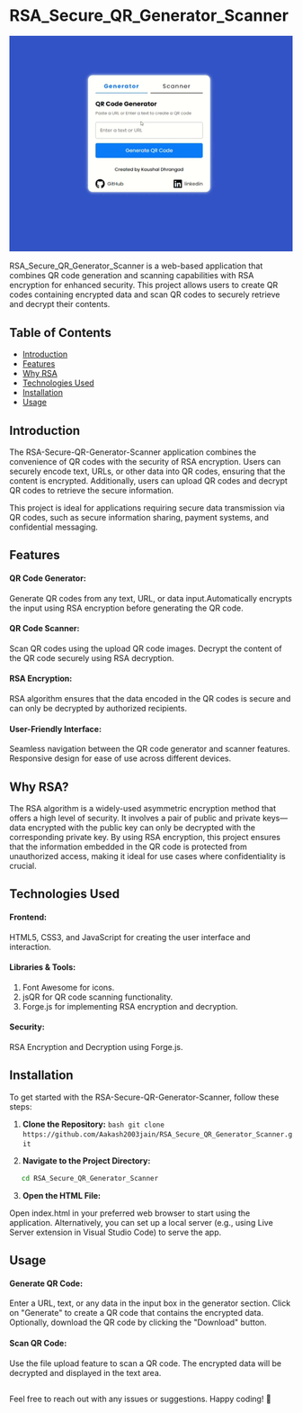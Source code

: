 # RSA_Secure_QR_Generator_Scanner

![Demo GIF](demo.gif)

RSA_Secure_QR_Generator_Scanner is a web-based application that combines QR code generation and scanning capabilities with RSA encryption for enhanced security. This project allows users to create QR codes containing encrypted data and scan QR codes to securely retrieve and decrypt their contents.

## Table of Contents
- [Introduction](#Introduction)
- [Features](#Features)
- [Why RSA](#Why-rsa)
- [Technologies Used](#Technologies-Used)
- [Installation](#Installation)
- [Usage](#Usage)

## Introduction
   The RSA-Secure-QR-Generator-Scanner application combines the convenience of QR codes with the security of RSA encryption. Users can securely encode text, URLs, or other data into QR codes, ensuring that the       content is encrypted. Additionally, users can upload QR codes and decrypt QR codes to retrieve the secure information.
   
   This project is ideal for applications requiring secure data transmission via QR codes, such as secure information sharing, payment systems, and confidential messaging.

## Features
#### QR Code Generator:

   Generate QR codes from any text, URL, or data input.Automatically encrypts the input using RSA encryption before generating the QR code.

#### QR Code Scanner:

   Scan QR codes using the upload QR code images.
   Decrypt the content of the QR code securely using RSA decryption.

#### RSA Encryption:
   RSA algorithm ensures that the data encoded in the QR codes is secure and can only be decrypted by authorized recipients.

#### User-Friendly Interface:

   Seamless navigation between the QR code generator and scanner features.
   Responsive design for ease of use across different devices.

## Why RSA?

   The RSA algorithm is a widely-used asymmetric encryption method that offers a high level of security. It involves a pair of public and private keys—data encrypted with the public key can only be decrypted with the corresponding private key. By using RSA encryption, this project ensures that the information embedded in the QR code is protected from unauthorized access, making it ideal for use cases where confidentiality is crucial.

## Technologies Used

#### Frontend:

   HTML5, CSS3, and JavaScript for creating the user interface and interaction.

#### Libraries & Tools:
   1. Font Awesome for icons.
   2. jsQR for QR code scanning functionality.
   3. Forge.js for implementing RSA encryption and decryption.
   

#### Security:
   RSA Encryption and Decryption using Forge.js.

## Installation
   To get started with the RSA-Secure-QR-Generator-Scanner, follow these steps:
   1. **Clone the Repository:**
    ```bash
          git clone https://github.com/Aakash2003jain/RSA_Secure_QR_Generator_Scanner.git 
    ```
   
   2. **Navigate to the Project Directory:**
   ```bash
      cd RSA_Secure_QR_Generator_Scanner
   ```
   
   3. **Open the HTML File:**
      
   Open index.html in your preferred web browser to start using the application.
   Alternatively, you can set up a local server (e.g., using Live Server extension in Visual Studio Code) to serve the app.

## Usage 

   #### Generate QR Code:
   
   Enter a URL, text, or any data in the input box in the generator section.
   Click on "Generate" to create a QR code that contains the encrypted data.
   Optionally, download the QR code by clicking the "Download" button.
   
   #### Scan QR Code:
   
   Use the file upload feature to scan a QR code.
   The encrypted data will be decrypted and displayed in the text area.

##
   Feel free to reach out with any issues or suggestions. Happy coding! 🚀


